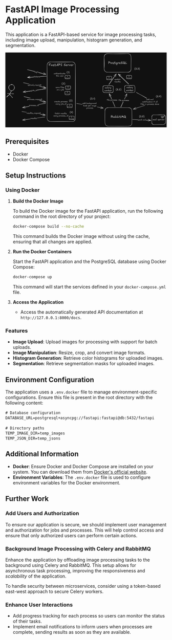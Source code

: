 # FastAPI Image Processing Application

This application is a FastAPI-based service for image processing tasks, including image upload, manipulation, histogram generation, and segmentation.

![system](/documentation/system.png)

## Prerequisites

- Docker
- Docker Compose

## Setup Instructions

### Using Docker

1. **Build the Docker Image**

   To build the Docker image for the FastAPI application, run the following command in the root directory of your project:

   ```bash
   docker-compose build --no-cache
   ```

   This command builds the Docker image without using the cache, ensuring that all changes are applied.

2. **Run the Docker Containers**

   Start the FastAPI application and the PostgreSQL database using Docker Compose:

   ```bash
   docker-compose up
   ```

   This command will start the services defined in your `docker-compose.yml` file.

3. **Access the Application**

   - Access the automatically generated API documentation at `http://127.0.0.1:8000/docs`.

### Features

- **Image Upload**: Upload images for processing with support for batch uploads.
- **Image Manipulation**: Resize, crop, and convert image formats.
- **Histogram Generation**: Retrieve color histograms for uploaded images.
- **Segmentation**: Retrieve segmentation masks for uploaded images.

## Environment Configuration

The application uses a `.env.docker` file to manage environment-specific configurations. Ensure this file is present in the root directory with the following content:
```
# Database configuration
DATABASE_URL=postgresql+asyncpg://fastapi:fastapi@db:5432/fastapi

# Directory paths
TEMP_IMAGE_DIR=temp_images
TEMP_JSON_DIR=temp_jsons
```


## Additional Information

- **Docker**: Ensure Docker and Docker Compose are installed on your system. You can download them from [Docker's official website](https://www.docker.com/).
- **Environment Variables**: The `.env.docker` file is used to configure environment variables for the Docker environment.

## Further Work

### Add Users and Authorization

To ensure our application is secure, we should implement user management and authorization for jobs and processes. This will help control access and ensure that only authorized users can perform certain actions.

### Background Image Processing with Celery and RabbitMQ

Enhance the application by offloading image processing tasks to the background using Celery and RabbitMQ. This setup allows for asynchronous task processing, improving the responsiveness and *scalability* of the application.

To handle security between microservices, consider using a token-based east-west approach to secure Celery workers.

### Enhance User Interactions

- Add progress tracking for each process so users can monitor the status of their tasks.
- Implement email notifications to inform users when processes are complete, sending results as soon as they are available.